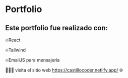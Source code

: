 # Portfolio

## Este portfolio fue realizado con: 

🔥React

🔥Tailwind

🔥EmailJS para mensajería

👨🏽‍💻 visita el sitio web https://castillocoder.netlify.app/ 🌐

